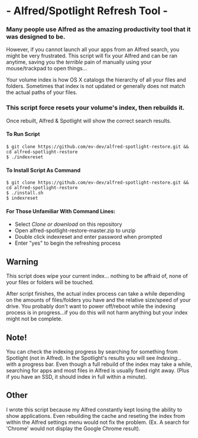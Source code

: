 # -  Alfred/Spotlight Refresh Tool  -

### Many people use Alfred as the amazing productivity tool that it was designed to be. 
However, if you cannot launch all your apps from an Alfred search, you might be very frustrated. 
This script will fix your Alfred and can be ran anytime, saving you the *terrible* pain of manually using your mouse/trackpad to open things...

Your volume index is how OS X catalogs the hierarchy of all your files and folders. Sometimes that index is not updated or generally does not match the actual paths of your files.

### This script force resets your volume's index, then rebuilds it.
Once rebuilt, Alfred & Spotlight will show the correct search results.

#### To Run Script
```
$ git clone https://github.com/ev-dev/alfred-spotlight-restore.git && cd alfred-spotlight-restore
$ ./indexreset
```
#### To Install Script As Command
```
$ git clone https://github.com/ev-dev/alfred-spotlight-restore.git && cd alfred-spotlight-restore
$ ./install.sh
$ indexreset
```

#### For Those Unfamiliar With Command Lines:
* Select *Clone or download* on this repository
* Open alfred-spotlight-restore-master.zip to unzip
* Double click indexreset and enter password when prompted
* Enter "yes" to begin the refreshing process

## Warning
This script does wipe your current index... nothing to be affraid of, none of your files or folders will be touched.

After script finishes, the actual index process can take a while depending on the amounts of files/folders you have and the relative size/speed of your drive.
You probably don't want to power off/reboot while the indexing process is in progress...if you do this will not harm anything but your index might not be complete.

## Note!
You can check the indexing progress by searching for something from Spotlight (not in Alfred). In the Spotlight's results you will see *Indexing...* with a progress bar.
Even though a full rebuild of the index may take a while, searching for apps and most files in Alfred is usually fixed right away. (Plus if you have an SSD, it should index in full within a minute).

## Other
I wrote this script because my Alfred constantly kept losing the ability to show applications. Even rebuilding the cache and reseting the index from within the Alfred settings menu would not fix the problem. (Ex. A search for 'Chrome' would not display the Google Chrome result).
